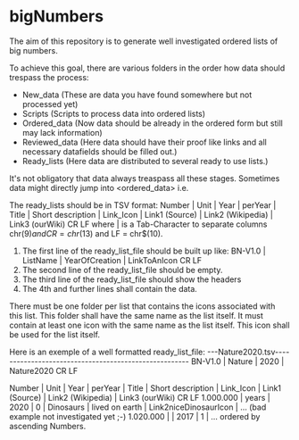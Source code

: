 # bigNumbers
The aim of this repository is to generate well investigated ordered lists of big numbers.

To achieve this goal, there are various folders in the order how data should trespass the process:
* New_data (These are data you have found somewhere but not processed yet)
* Scripts (Scripts to process data into ordered lists)
* Ordered_data (Now data should be already in the ordered form but still may lack information)
* Reviewed_data (Here data should have their proof like links and all necessary datafields should be filled out.)
* Ready_lists (Here data are distributed to several ready to use lists.)

It's not obligatory that data always treaspass all these stages. Sometimes data might directly jump into <ordered_data> i.e.

The ready_lists should be in TSV format:
Number | Unit | Year | perYear | Title | Short description | Link_Icon | Link1 (Source) | Link2 (Wikipedia) | Link3 (ourWiki) CR LF
where | is a Tab-Character to separate columns chr$(9) and CR = chr$(13) and LF = chr$(10).

1. The first line of the ready_list_file should be built up like:
   BN-V1.0 | ListName | YearOfCreation | LinkToAnIcon CR LF
2. The second line of the ready_list_file should be empty.
3. The third line of the ready_list_file should show the headers
4. The 4th and further lines shall contain the data.

There must be one folder per list that contains the icons associated with this list.
This folder shall have the same name as the list itself.
It must contain at least one icon with the same name as the list itself. This icon shall be used for the list itself.

Here is an exemple of a well formatted ready_list_file:
---Nature2020.tsv------------------------------------------------------
BN-V1.0 | Nature | 2020 | Nature2020 CR LF

Number | Unit | Year | perYear | Title | Short description | Link_Icon | Link1 (Source) | Link2 (Wikipedia) | Link3 (ourWiki) CR LF
1.000.000 | years | 2020 | 0 | Dinosaurs | lived on earth | Link2niceDinosaurIcon | ...  (bad example not investigated yet ;-)
1.020.000 |  | 2017 | 1 | ...
ordered by ascending Numbers.
